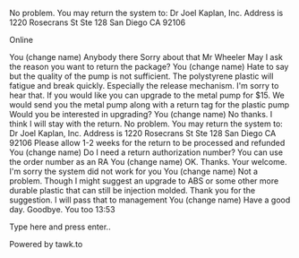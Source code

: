 No problem. You may return the system to: Dr Joel Kaplan, Inc. Address is 1220 Rosecrans St Ste 128 San Diego CA 92106

Online

You (change name)
Anybody there
Sorry about that Mr Wheeler
May I ask the reason you want to return the package?
You (change name)
Hate to say but the quality of the pump is not sufficient. The polystyrene plastic will fatigue and break quickly. Especially the release mechanism.
I'm sorry to hear that.  If you would like you can upgrade to the metal pump for $15. We would send you the metal pump along with a return tag for the plastic pump
Would you be interested in upgrading?
You (change name)
No thanks. I think I will stay with the return.
No problem. You may return the system to: Dr Joel Kaplan, Inc. Address is 1220 Rosecrans St Ste 128 San Diego CA 92106
Please allow 1-2 weeks for the return to be processed and refunded
You (change name)
Do I need a return authorization number?
You can use the order number as an RA
You (change name)
OK. Thanks.
Your welcome. I'm sorry the system did not work for you
You (change name)
Not a problem. Though I might suggest an upgrade to ABS or some other more durable plastic that can still be injection molded.
Thank you for the suggestion. I will pass that to management
You (change name)
Have a good day. Goodbye.
You too
13:53


Type here and press enter..

Powered by tawk.to